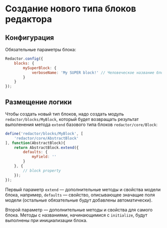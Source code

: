 # Создание нового типа блоков редактора


## Конфигурация

Обязательные параметры блока:
```javascript
Redactor.config({
    blocks: {
        mySuperBlock: {
            verboseName: 'My SUPER block!' // Человеческое название блока
        }
    }
});
```


## Размещение логики

Чтобы создать новый тип блоков, надо создать модуль `redactor/blocks/MyBlock`, который будет возвращать результат
выполенения метода `extend` базового типа блоков `redactor/core/Block`:
```javascript
define('redactor/blocks/MyBlock', [
    'redactor/core/AbstractBlock'
], function(AbstractBlock){
    return AbstractBlock.extend({
        defaults: {
            myField: ''
        }
    }, {
        // block property
    });
});
```

Первый параметр `extend` — дополнительные методы и свойства модели блока, например, `defaults` — свойство,
описывающее значащие поля модели (остальные обязательные будут добавлены автоматически).

Второй параметр — дополнительные методы и свойства для самого блока. Методы с названиями, начинающимися с  `initialize`,
будут выполнены при инициализации блока.
